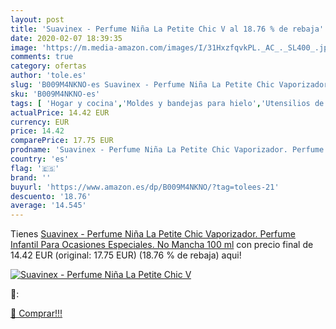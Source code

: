 ```yaml
---
layout: post
title: 'Suavinex - Perfume Niña La Petite Chic V al 18.76 % de rebaja'
date: 2020-02-07 18:39:35
image: 'https://m.media-amazon.com/images/I/31HxzfqvkPL._AC_._SL400_.jpg'
comments: true
category: ofertas
author: 'tole.es'
slug: 'B009M4NKNO-es Suavinex - Perfume Niña La Petite Chic Vaporizador....'
sku: 'B009M4NKNO-es'
tags: [ 'Hogar y cocina','Moldes y bandejas para hielo','Utensilios de bar','Utensilios de cocina','suavinex', ]
actualPrice: 14.42 EUR
currency: EUR
price: 14.42
comparePrice: 17.75 EUR
prodname: 'Suavinex - Perfume Niña La Petite Chic Vaporizador. Perfume Infantil Para Ocasiones Especiales. No Mancha  100 ml'
country: 'es'
flag: '🇪🇸'
brand: ''
buyurl: 'https://www.amazon.es/dp/B009M4NKNO/?tag=tolees-21'
descuento: '18.76'
average: '14.545'
---
```


Tienes [Suavinex - Perfume Niña La Petite Chic Vaporizador. Perfume Infantil Para Ocasiones Especiales. No Mancha  100 ml](https://www.amazon.es/dp/B009M4NKNO/?tag=tolees-21) con precio final de  14.42 EUR (original: 17.75 EUR) (18.76 %  de rebaja) aqui!

[![Suavinex - Perfume Niña La Petite Chic V](https://m.media-amazon.com/images/I/31HxzfqvkPL._AC_._SL400_.jpg)](https://www.amazon.es/dp/B009M4NKNO/?tag=tolees-21)

🔎:


[🛒 Comprar!!!](https://www.amazon.es/dp/B009M4NKNO/?tag=tolees-21)
